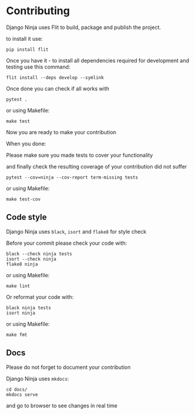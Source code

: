 # Contributing

Django Ninja uses Flit to build, package and publish the project.

to install it use:

```
pip install flit
```

Once you have it - to install all dependencies required for development and testing  use this command:


```
flit install --deps develop --symlink
```

Once done you can check if all works with 

```
pytest .
```

or using Makefile:

```
make test
```

Now you are ready to make your contribution


When you done:

Please make sure you made tests to cover your functionality 

and finally check the resulting coverage of your contribution did not suffer

```
pytest --cov=ninja --cov-report term-missing tests
```

or using Makefile:

```
make test-cov
```
 
## Code style

Django Ninja uses `black`, `isort` and `flake8` for style check

Before your commit please check your code with:

```
black --check ninja tests
isort --check ninja
flake8 ninja
```

or using Makefile:

```
make lint
```

Or reformat your code with:

```
black ninja tests
isort ninja
```

or using Makefile:

```
make fmt
```
 
## Docs
Please do not forget to document your contribution

Django Ninja uses `mkdocs`:

```
cd docs/
mkdocs serve
```
and go to browser to see changes in real time

